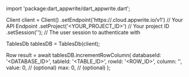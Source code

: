 import 'package:dart_appwrite/dart_appwrite.dart';

Client client = Client()
    .setEndpoint('https://<REGION>.cloud.appwrite.io/v1') // Your API Endpoint
    .setProject('<YOUR_PROJECT_ID>') // Your project ID
    .setSession(''); // The user session to authenticate with

TablesDb tablesDB = TablesDb(client);

Row result = await tablesDB.incrementRowColumn(
    databaseId: '<DATABASE_ID>',
    tableId: '<TABLE_ID>',
    rowId: '<ROW_ID>',
    column: '',
    value: 0, // (optional)
    max: 0, // (optional)
);
